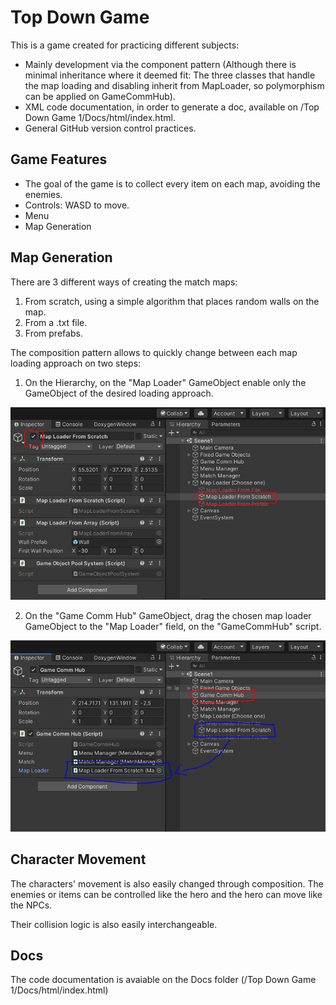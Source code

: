 # Top Down Game

This is a game created for practicing different subjects:
* Mainly development via the component pattern (Although there is minimal inheritance where it deemed fit: The three classes that handle the map loading and disabling inherit from MapLoader, so polymorphism can be applied on GameCommHub).
* XML code documentation, in order to generate a doc, available on /Top Down Game 1/Docs/html/index.html.
* General GitHub version control practices.

## Game Features
* The goal of the game is to collect every item on each map, avoiding the enemies.
* Controls: WASD to move.
* Menu
* Map Generation

## Map Generation
There are 3 different ways of creating the match maps:
1. From scratch, using a simple algorithm that places random walls on the map.
2. From a .txt file.
3. From prefabs.

The composition pattern allows to quickly change between each map loading approach on two steps:

1. On the Hierarchy, on the "Map Loader" GameObject enable only the GameObject of the desired loading approach.

![Test Image](RepoImages/MapLoadingApproachChange1.PNG)

2. On the "Game Comm Hub" GameObject, drag the chosen map loader GameObject to the "Map Loader" field, on the "GameCommHub" script.

![Test Image](RepoImages/MapLoadingApproachChange2.PNG)

## Character Movement

The characters' movement is also easily changed through composition. The enemies or items can be controlled like the hero and the hero can move like the NPCs.

Their collision logic is also easily interchangeable.

## Docs

The code documentation is avaiable on the Docs folder (/Top Down Game 1/Docs/html/index.html)
